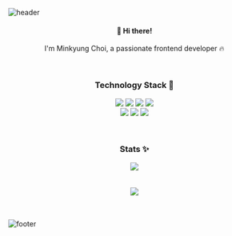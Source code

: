 ![header](https://capsule-render.vercel.app/api?type=transparent&height=300&section=header&text=Hailey%20Choi();&fontSize=70&fontColor=ff9436)
  <h4 align="center">👋 Hi there!</h4>

<p align="center">
I'm Minkyung Choi, a passionate frontend developer 🔥
</p>

<br/>

<h3 align="center"> Technology Stack 🚀 </h3>

<p align="center">
  <img src="https://img.shields.io/badge/REACT-61DAFB?style=for-the-badge&logo=react&logoColor=FFFFFF"/>
  <img src="https://img.shields.io/badge/REACT NATIVE-F0F0F0?style=for-the-badge&logo=react&logoColor=61DAFB"/>
  <img src="https://img.shields.io/badge/JAVASCRIPT-F7DF1E?style=for-the-badge&logo=javascript&logoColor=000000"/>
  <img src="https://img.shields.io/badge/TYPESCRIPT-3178C6?style=for-the-badge&logo=typescript&logoColor=FFFFFF"/>
  <br/>
  <img src="https://img.shields.io/badge/JAVA-007396?style=for-the-badge&logo=java&logoColor=FFFFFF"/>
  <img src="https://img.shields.io/badge/SPRING BOOT-6DB33F?style=for-the-badge&logo=springboot&logoColor=FFFFFF"/>
  <img src="https://img.shields.io/badge/MYSQL-4479A1?style=for-the-badge&logo=mysql&logoColor=FFFFFF"/>
</p>

<br/>

<h3 align="center"> Stats ✨ </h3>
<div align="center">
  <img src="https://github-readme-stats.vercel.app/api?username=Hailey330&show_icons=true&theme=darcula" />
</div>

<br/>
<br/>

<div align="center">
  <img src="https://hits.seeyoufarm.com/api/count/incr/badge.svg?url=https%3A%2F%2Fgithub.com%2FHailey330&count_bg=%23FF9436&title_bg=%23555555&icon=&icon_color=%23E7E7E7&title=HIT&edge_flat=false"/>
</div>

<br/>
<br/>

![footer](https://capsule-render.vercel.app/api?type=wave&color=ff9436&height=300&section=footer)

